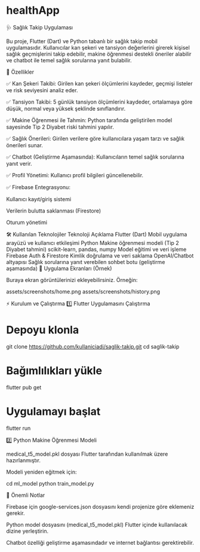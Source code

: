 # healthApp
🩺 Sağlık Takip Uygulaması

Bu proje, Flutter (Dart) ve Python tabanlı bir sağlık takip mobil uygulamasıdır.
Kullanıcılar kan şekeri ve tansiyon değerlerini girerek kişisel sağlık geçmişlerini takip edebilir,
makine öğrenmesi destekli öneriler alabilir ve chatbot ile temel sağlık sorularına yanıt bulabilir.

🚀 Özellikler

✅ Kan Şekeri Takibi: Girilen kan şekeri ölçümlerini kaydeder, geçmişi listeler ve risk seviyesini analiz eder.

✅ Tansiyon Takibi: 5 günlük tansiyon ölçümlerini kaydeder, ortalamaya göre düşük, normal veya yüksek şeklinde sınıflandırır.

✅ Makine Öğrenmesi ile Tahmin: Python tarafında geliştirilen model sayesinde Tip 2 Diyabet riski tahmini yapılır.

✅ Sağlık Önerileri: Girilen verilere göre kullanıcılara yaşam tarzı ve sağlık önerileri sunar.

✅ Chatbot (Geliştirme Aşamasında): Kullanıcıların temel sağlık sorularına yanıt verir.

✅ Profil Yönetimi: Kullanıcı profil bilgileri güncellenebilir.

✅ Firebase Entegrasyonu:

Kullanıcı kayıt/giriş sistemi

Verilerin bulutta saklanması (Firestore)

Oturum yönetimi

🛠️ Kullanılan Teknolojiler
Teknoloji	Açıklama
Flutter (Dart)	Mobil uygulama arayüzü ve kullanıcı etkileşimi
Python	Makine öğrenmesi modeli (Tip 2 Diyabet tahmini)
scikit-learn, pandas, numpy	Model eğitimi ve veri işleme
Firebase Auth & Firestore	Kimlik doğrulama ve veri saklama
OpenAI/Chatbot altyapısı	Sağlık sorularına yanıt verebilen sohbet botu (geliştirme aşamasında)
📱 Uygulama Ekranları (Örnek)

Buraya ekran görüntülerinizi ekleyebilirsiniz.
Örneğin:

assets/screenshots/home.png
assets/screenshots/history.png

⚡ Kurulum ve Çalıştırma
1️⃣ Flutter Uygulamasını Çalıştırma
# Depoyu klonla
git clone https://github.com/kullaniciadi/saglik-takip.git
cd saglik-takip

# Bağımlılıkları yükle
flutter pub get

# Uygulamayı başlat
flutter run

2️⃣ Python Makine Öğrenmesi Modeli

medical_t5_model.pkl dosyası Flutter tarafından kullanılmak üzere hazırlanmıştır.

Modeli yeniden eğitmek için:

cd ml_model
python train_model.py

     

🔑 Önemli Notlar

Firebase için google-services.json dosyasını kendi projenize göre eklemeniz gerekir.

Python model dosyasını (medical_t5_model.pkl) Flutter içinde kullanılacak dizine yerleştirin.

Chatbot özelliği geliştirme aşamasındadır ve internet bağlantısı gerektirebilir.
